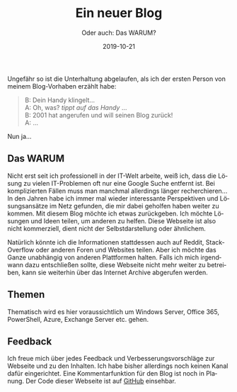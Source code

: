 ﻿---
aliases:
    - new-blog
slug: new-blog
title: Ein neuer Blog
subtitle: "Oder auch: Das WARUM?"
lang: de
date: 2019-10-21
contenttags: [about, diecknet]
tags: [posts, why]
cover:
    image: /images/2019-10-21 a new blog (powershell).png
---

Ungefähr so ist die Unterhaltung abgelaufen, als ich der ersten Person von meinem Blog-Vorhaben erzählt habe:

> B: Dein Handy klingelt...  
> A: Oh, was? _tippt auf das Handy_ ...  
> B: 2001 hat angerufen und will seinen Blog zurück!  
> A: ...

Nun ja...

## Das WARUM

Nicht erst seit ich professionell in der IT-Welt arbeite, weiß ich, dass die Lösung zu vielen IT-Problemen oft nur eine Google Suche entfernt ist. Bei komplizierten Fällen muss man manchmal allerdings länger recherchieren... In den Jahren habe ich immer mal wieder interessante Perspektiven und Lösungsansätze im Netz gefunden, die mir dabei geholfen haben weiter zu kommen.
Mit diesem Blog möchte ich etwas zurückgeben. Ich möchte Lösungen und Ideen teilen, um anderen zu helfen. Diese Webseite ist also nicht kommerziell, dient nicht der Selbstdarstellung oder ähnlichem.

Natürlich könnte ich die Informationen stattdessen auch auf Reddit, StackOverflow oder anderen Foren und Websites teilen. Aber ich möchte das Ganze unabhängig von anderen Plattformen halten. Falls ich mich irgendwann dazu entschließen sollte, diese Webseite nicht mehr weiter zu betreiben, kann sie weiterhin über das Internet Archive abgerufen werden.

## Themen

Thematisch wird es hier voraussichtlich um Windows Server, Office 365, PowerShell, Azure, Exchange Server etc. gehen.

## Feedback

Ich freue mich über jedes Feedback und Verbesserungsvorschläge zur Webseite und zu den Inhalten. Ich habe bisher allerdings noch keinen Kanal dafür eingerichtet. Eine Kommentarfunktion für den Blog ist noch in Planung. Der Code dieser Webseite ist auf [GitHub](https://github.com/diecknet/diecknet-blog) einsehbar.
